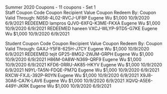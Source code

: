 Summer 2020 Coupons - 11 coupons - Set 1         
Staff Coupon Code  Coupon Recipient  Value  Coupon Redeem By:  Coupon Valid Through:
N058-4L02-RVCJ-UF8P  Eugene Wu  $1,000  10/9/2020  6/9/2021  REDEEMED lampros
QJV0-6XFQ-K3ME-FKXA  Eugene Wu  $1,000  10/9/2020  6/9/2021  REDEEMED haneen
VXCJ-WLYP-9TD5-G7KE  Eugene Wu  $1,000  10/9/2020  6/9/2021  
        
Student Coupon Code  Coupon Recipient  Value  Coupon Redeem By:  Coupon Valid Through:
GAXJ-Y5F8-625H-J7CY  Eugene Wu  $1,000  10/9/2020  6/9/2021 REDEEMED tejit
GP25-8MG2-2WJM-GRPH  Eugene Wu  $1,000  10/9/2020  6/9/2021
H86M-0A8W-N369-QRF9  Eugene Wu  $1,000  10/9/2020  6/9/2021
KFD6-0RRU-AK85-HKYV  Eugene Wu  $1,000  10/9/2020  6/9/2021
N9YL-TA5N-FDQE-PM7Q  Eugene Wu  $1,000  10/9/2020  6/9/2021
RXCW-FXJL-392P-R0YN  Eugene Wu  $1,000  10/9/2020  6/9/2021
X9J8-30A6-CA7K-LAV6  Eugene Wu  $1,000  10/9/2020  6/9/2021
XQVQ-A5E6-449Y-JKRK  Eugene Wu  $1,000  10/9/2020  6/9/2021
